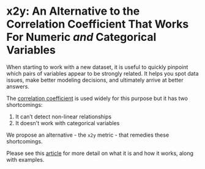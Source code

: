# x2y: An Alternative to the Correlation Coefficient That Works For Numeric *and* Categorical Variables

When starting to work with a new dataset, it is useful to quickly pinpoint which pairs of variables appear to be strongly related. It helps you spot data issues, make better modeling decisions, and ultimately arrive at better answers.

The [correlation coefficient](https://en.wikipedia.org/wiki/Correlation_coefficient) is used widely for this purpose but it has two shortcomings:
1. It can’t detect non-linear relationships
2. It doesn't work with categorical variables

We propose an alternative - the `x2y` metric - that remedies these shortcomings.

Please see this [article](https://rama100.github.io/lecture-notes/x2y.nb.html) for more detail on what it is and how it works, along with examples.
